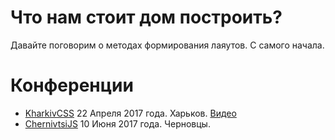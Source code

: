 # Что нам стоит дом построить?

Давайте поговорим о методах формирования лаяутов. С самого начала.

# Конференции

+ [KharkivCSS][1] 22 Апреля 2017 года. Харьков. [Видео][2]
+ [ChernivtsiJS][3] 10 Июня 2017 года. Черновцы.

[1]: http://kharkivcss.org/
[2]: https://youtu.be/okFs-XoZoxY?list=PLJ5NW5T60Uphxafs2etSYrVYshi_V5T1-
[3]: http://chernivtsi.js.org/